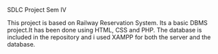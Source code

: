 SDLC Project Sem IV

This project is based on Railway Reservation System. Its a basic DBMS project.It has been done using HTML, CSS and PHP. 
The database is included in the repository and i used XAMPP for both the server and the database.
